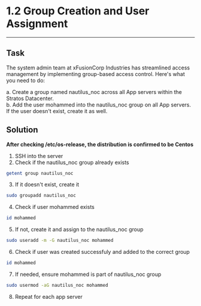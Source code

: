 # 1.2 Group Creation and User Assignment
---
## Task
The system admin team at xFusionCorp Industries has streamlined access management by implementing group-based access control. Here's what you need to do:  
  
a. Create a group named nautilus_noc across all App servers within the Stratos Datacenter.  
b. Add the user mohammed into the nautilus_noc group on all App servers. If the user doesn't exist, create it as well.  

## Solution
**After checking /etc/os-release, the distribution is confirmed to be Centos**  
  
1. SSH into the server
2. Check if the nautilus_noc group already exists
```bash
getent group nautilus_noc
```
3. If it doesn't exist, create it
```bash
sudo groupadd nautilus_noc
```
4. Check if user mohammed exists
```bash
id mohammed
```
5. If not, create it and assign to the nautilus_noc group
```bash
sudo useradd -m -G nautilus_noc mohammed
```
6. Check if user was created successfuly and added to the correct group
```bash
id mohammed
```
7. If needed, ensure mohammed is part of nautilus_noc group
```bash
sudo usermod -aG nautilus_noc mohammed
```
8. Repeat for each app server

